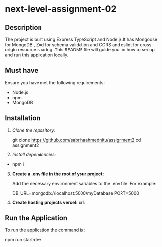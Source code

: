 
# next-level-assignment-02


## Description

The project is built using Express TypeScript and Node.js.It has Mongoose for MongoDB , Zod for schema validation and CORS and  eslint for cross-origin resource sharing .This README file will guide you on how to set up and run this application locally.

## Must have

 Ensure you have met the following requirements:
- Node.js 
- npm 
- MongoDB 

## Installation

1. *Clone the repository:*
    
    git clone https://github.com/sabrinaahmednitu/assignment2
    cd assignment2
    
    

2. *Install dependencies:*

  - npm i
    

3. **Create a .env file in the root of your project:**
    
    Add the necessary environment variables to the .env file. For example:
    
    DB_URL=mongodb://localhost:5000/myDatabase
    PORT=5000
    
4. **Create hosting projects vercel:**
url:  


## Run the Application
To run the application the command is :

npm run start:dev